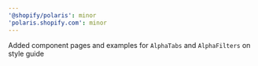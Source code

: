 ```yaml
---
'@shopify/polaris': minor
'polaris.shopify.com': minor
---
```


Added component pages and examples for `AlphaTabs` and `AlphaFilters` on style guide
